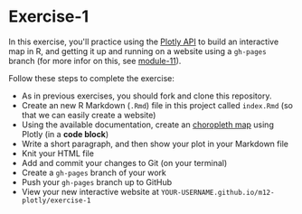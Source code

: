 
# Exercise-1
In this exercise, you'll practice using the [Plotly API](https://plot.ly/r/) to build an interactive map in R, and getting it up and running on a website using a `gh-pages` branch (for more infor on this, see [module-11](https://github.com/INFO-201/m11-r-markdown)).

Follow these steps to complete the exercise:

- As in previous exercises, you should fork and clone this repository.
- Create an new R Markdown (`.Rmd`) file in this project called `index.Rmd` (so that we can easily create a website)
- Using the available documentation, create an [choropleth map](https://plot.ly/r/choropleth-maps/) using Plotly (in a **code block**)
- Write a short paragraph, and then show your plot in your Markdown file
- Knit your HTML file
- Add and commit your changes to Git (on your terminal)
- Create a `gh-pages` branch of your work
- Push your `gh-pages` branch up to GitHub
- View your new interactive website at `YOUR-USERNAME.github.io/m12-plotly/exercise-1`

